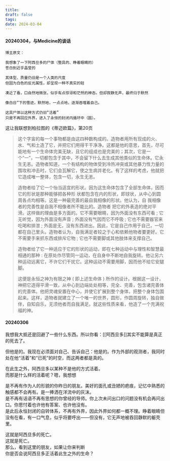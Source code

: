 ```yaml
---
title: 
draft: false
tags: 
date: 2024-03-04
---
```

#### 20240304，与Medicine的谈话
	博主原文：
	
	我想象了一下阿西旦多的尸体（整具的、睁着眼睛的）
	苍白到近乎晶莹的
	
	其体型、质量仍旧是一个人类的尺度
	但因为白色的反光属性，却呈现一种不真实的轻
	
	凑近了看，口自然地微张，似乎有点惊讶和茫然的神态。但却寂静无声，最终归于默然
	
	像白日”下的雪迹，默然地，一点点地，逐渐吞噬着自己。
	
	这具尸体以这种方式仍旧“活着”
	只是不再回应外界，进入了永恒的封闭内循环中（圆）。

这让我联想到柏拉图的《蒂迈欧篇》，第20页
> 这个字宙的每一个事物都是由这四种数构成的。造物者用所有现成的火、水、气和土造了它，并把它们用得干干净净。这都是他的意思，首先，尽可能地有一个生命体完美无缺，且它的组成也是完美的；其次，它是一个“一”，一切都包含于其中，不会留下什么去生成其他类似的生命体。它永生无恙。造物者知道，一个有结构的物体受到冷热冲突或其他暴力性力量的围攻和冲击时，它们会瓦解它，使之生病并老化。有了这样的考虑，他就把它造成唯一整体，包含一切，永生无恙。
> 
> 造物者给了它一个怡当适宜的形状。因为这生命体包含了全部生命体，因而它的形状是那种能够把各种形 状都包含在内的形状，即球状，从中心到圆周各点均相等。这是一种最完善的最自我相像的形状。他认为，自 我相像者的完善性是自我不相像者所不能比的。造物者 把它的外表造的绝对平滑。这样做的理由是多方面的。它不需要眼睛，因为外面没有东西可看 ; 它无听觉，因为外面没有声音 ; 外面没有气因而它不呼吸 ; 它也不需要器官来吃喝和排泄 ; 外面是无，没有东西进出。因此，它是自己作用于自己，一切都在自己里头。造物者认为，自我满足者较之于心和依赖他物者要更好。它不需要手来抓东西或排斥它物 ; 它也不需要脚或其他肢体来支撑自己。
> 
> 造物者给了它一种适应于它的形状的运动，即在七种运动中与理性和智慧最相通的那种 : 在原处作尽管同一运动，在自身中不断地自我旋转。他让另六种运动远离它，不许它们干扰它。这种运动不需要用脚，因而他不给它安腿脚。
> 
> 这便是永恒之神为有限之神 ( 即上述生命体 ) 所作的设计。根据这一设计，神把它造得平滑一致，从中心到边端处处相等，完全、完善，包含诸完善体的完善体。他把灵魂安置在中心，并使它扩展到整个身体，把整个身体包围起来。这样，造物者就建立了一个唯一的世界，圆形，作圆周旋转，独自做伴，自知自乐，无须他者而自我满足。就这些性质来看，他造了一个充满祝福的神。

#### 20240306
我想我大抵还是回避了一些什么东西。所以你看：[[阿西旦多]]其实不能算是真正的死去了。

但他是的。我现在必须面对自己、告诉自己：他是的。作为外部的观测者，我同时处在他“活着”和“已死”的时空，而这两者都是真的。

在此生之外，阿西旦多以某种不是他的方式活着。  
而那是什么样的活着呢？嗯，我想想

是不再有作为人的形貌的你昨日的朋友。美好的面孔或丑陋的疤痕，记忆中熟悉的触感都不会再有。是一捧洒在洋流中的灰沫。  
是不再有话语不再有思想的你曾经的导师。你上次未问出口的问题没有机会再问出口。你思忖着也许他有答案、也许他没有。  
是此后永恒封闭的自转体系，不再有外界，因此外界如何都一概不理。睁着眼睛但没有在看，有一口气息，似乎将要呼出——但没有，它无声地被吞回静默的躯壳里。

这就是阿西旦多的死亡。  
这就是死亡。  
那么，看到这里的朋友，如果让你来判断  
你是否会说阿西旦多正活着此生之外的生命？